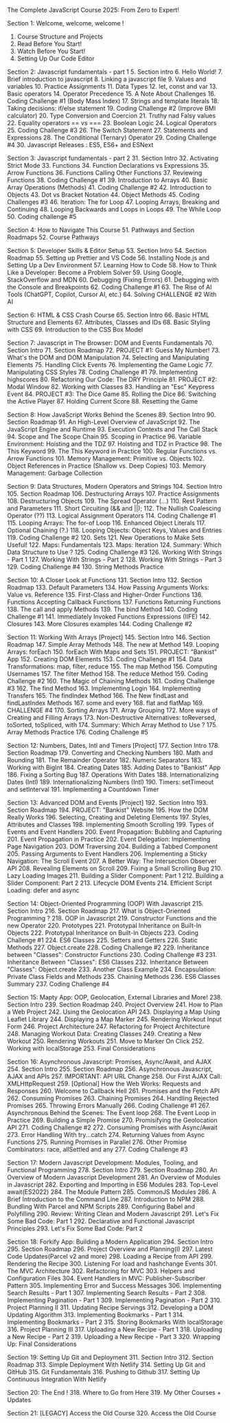 The Complete JavaScript Course 2025: From Zero to Expert!

Section 1: Welcome, welcome, welcome !
1. Course Structure and Projects
2. Read Before You Start!
3. Watch Before You Start!
4. Setting Up Our Code Editor

Section 2: Javascript fundamentals - part 1
5. Section intro
6. Hello World!
7. Brief introduction to javascript
8. Linking a javascript file
9. Values and variables
10. Practice Assignments
11. Data Types
12. let, const and var
13. Basic operators
14. Operator Precedence
15. A Note About Challenges
16. Coding Challenge #1 (Body Mass Index)
17. Strings and template literals
18. Taking decisions: if/else statement
19. Coding Challenge #2 (Improve BMI calculator)
20. Type Conversion and Coercion
21. Truthy nad Falsy values
22. Equality operators == vs ===
23. Boolean Logic
24. Logical Operators
25. Coding Challenge #3
26. The Switch Statement
27. Statements and Expressions
28. The Conditional (Ternary) Operator
29. Coding Challenge #4
30. Javascript Releases : ES5, ES6+ and ESNext


Section 3: Javascript fundamentals - part 2
31. Section Intro
32. Activating Strict Mode
33. Functions
34. Function Declarations vs Expressions
35. Arrow Functions
36. Functions Calling Other Functions
37. Reviewing Functions
38. Coding Challenge #1
39. Introduction to Arrays
40. Basic Array Operations (Methods)
41. Coding Challenge #2
42. Introduction to Objects
43. Dot vs Bracket Notation
44. Object Methods
45. Coding Challenges #3
46. Iteration: The for Loop
47. Looping Arrays, Breaking and Continuing
48. Looping Backwards and Loops in Loops
49. The While Loop
50. Coding challenge #5


Section 4: How to Navigate This Course
51. Pathways and Section Roadmaps
52. Course Pathways


Section 5: Developer Skills & Editor Setup
53. Section Intro
54. Section Roadmap
55. Setting up Prettier and VS Code
56. Installing Node.js and Setting Up a Dev Environment
57. Learning How to Code
58. How to Think Like a Developer: Become a Problem Solver
59. Using Google, StackOverflow and MDN
60. Debugging (Fixing Errors)
61. Debugging with the Console and Breakpoints
62. Coding Challenge #1
63. The Rise of AI Tools (ChatGPT, Copilot, Cursor AI, etc.)
64. Solving CHALLENGE #2 With AI


Section 6: HTML & CSS Crash Course
65. Section Intro
66. Basic HTML Structure and Elements
67. Attributes, Classes and IDs
68. Basic Styling with CSS
69. Introduction to the CSS Box Model


Section 7: Javascript in The Browser: DOM and Events Fundamentals
70. Section Intro
71. Section Roadmap
72. PROJECT #1: Guess My Number!
73. What's the DOM and DOM Manipulation
74. Selecting and Manipulating Elements
75. Handling Click Events
76. Implementing the Game Logic
77. Manipulating CSS Styles
78. Coding Challenge #1
79. Implementing highscores
80. Refactoring Our Code: The DRY Principle
81. PROJECT #2: Modal Window
82. Working with Classes
83. Handling an "Esc" Keypress Event
84. PROJECT #3: The Dice Game
85. Rolling the Dice
86. Switching the Active Player
87. Holding Current Score
88. Resetting the Game


Section 8: How JavaScript Works Behind the Scenes
89. Section Intro
90. Section Roadmap
91. An High-Level Overview of JavaScript
92. The JavaScript Engine and Runtime
93. Execution Contexts and The Call Stack
94. Scope and The Scope Chain
95. Scoping in Practice
96. Variable Environment: Hoisting and the TDZ
97. Hoisting and TDZ in Practice
98. The This Keyword
99. The This Keyword in Practice
100. Regular Functions vs. Arrow Functions
101. Memory Management: Primitive vs. Objects
102. Object References in Practice (Shallow vs. Deep Copies)
103. Memory Management: Garbage Collection

Section 9: Data Structures, Modern Operators and Strings
104. Section Intro
105. Section Roadmap
106. Destructuring Arrays
107. Practice Assignments
108. Destructuring  Objects
109. The Spread Operator (...)
110. Rest Pattern and Parameters
111. Short Circuiting (&& and ||);
112. The Nullish Coalescing Operator (??)
113. Logical Assignment Operators
114. Coding Challenge #1
115. Looping Arrays: The for-of Loop
116. Enhanced Object Literals
117. Optional Chaining (?.)
118. Looping Objects: Object Keys, Values and Entries
119. Coding Challenge #2
120. Sets
121. New Operations to Make Sets Useful!
122. Maps: Fundamentals
123. Maps: Iteration
124. Summary: Which Data Structure to Use ?
125. Coding Challenge #3
126. Working With Strings - Part 1
127. Working With Strings - Part 2
128. Working With Strings - Part 3
129. Coding Challenge #4
130. String Methods Practice


Section 10: A Closer Look at Functions
131. Section Intro
132. Section Roadmap
133. Default Parameters
134. How Passing Arguments Works: Value vs. Reference
135. First-Class and Higher-Order Functions
136. Functions Accepting Callback Functions
137. Functions Returning Functions
138. The call and apply Methods
139. The bind Method
140. Coding Challenge #1
141. Immediately Invoked Functions Expressions (IIFE)
142. Closures
143. More Closures examples
144. Coding Challenge #2


Section 11: Working With Arrays [Project]
145. Section Intro
146. Section Roadmap
147. Simple Array Methods
148. The new at Method
149. Looping Arrays: forEach
150. forEach With Maps and Sets
151. PROJECT: "Bankist" App
152. Creating DOM Elements
153. Coding Challenge #1
154. Data Transformations: map, filter, reduce
155. The map Method
156. Computing Usernames
157. The filter Method
158. The reduce Method
159. Coding Challenge #2
160. The Magic of Chaining Methods
161. Coding Challenge #3
162. The find Method
163. Implementing Login
164. Implementing Transfers
165. The findIndex Method
166. The New findLast and findLastIndex Methods
167. some and every
168. flat and flatMap
169. CHALLENGE #4
170. Sorting Arrays
171. Array Grouping
172. More ways of Creating and Filling Arrays
173. Non-Destructive Alternatives: toReversed, toSorted, toSpliced, with
174. Summary: Which Array Method to Use ?
175. Array Methods Practice
176. Coding Challenge #5


Section 12: Numbers, Dates, Intl and Timers [Project]
177. Section Intro
178. Section Roadmap
179. Converting and Checking Numbers
180. Math and Rounding
181. The Remainder Operator
182. Numeric Separators
183. Working with BigInt
184. Creating Dates
185. Adding Dates to "Bankist" App
186. Fixing a Sorting Bug
187. Operations With Dates
188. Internationalizing Dates (Intl)
189. Internationalizing Numbers (Intl)
190. Timers: setTimeout and setInterval
191. Implementing a Countdown Timer


Section 13: Advanced DOM and Events [Project]
192. Section Intro
193. Section Roadmap
194. PROJECT: "Bankist" Website
195. How the DOM Really Works
196. Selecting, Creating and Deleting Elements
197. Styles, Attributes and Classes
198. Implementing Smooth Scrolling 
199. Types of Events and Event Handlers
200. Event Propagation: Bubbling and Capturing
201. Event Propagation in Practice
202. Event Delegation: Implementing Page Navigation
203. DOM Traversing
204. Building a Tabbed Component
205. Passing Arguments to Event Handlers
206. Implementing a Sticky Navigation: The Scroll Event
207. A Better Way: The Intersection Observer API
208. Revealing Elements on Scroll
209. Fixing a Small Scrolling Bug
210. Lazy Loading Images
211. Building a Slider Component: Part 1
212. Building a Slider Component: Part 2
213. Lifecycle DOM Events
214. Efficient Script Loading: defer and async


Section 14: Object-Oriented Programming (OOP) With Javascript
215. Section Intro
216. Section Roadmap
217. What is Object-Oriented Programming ?
218. OOP in Javascript
219. Constructor Functions and the new Operator
220. Prototypes
221. Prototypal Inheritance on Built-In Objects
222. Prototypal Inheritance on Built-In Objects
223. Coding Challenge #1
224. ES6 Classes
225. Setters and Getters
226. Static Methods
227. Object.create
228. Coding Challenge #2
229. Inheritance between "Classes": Constructor Functions
230. Coding Challenge #3
231. Inheritance Between "Classes": ES6 Classes
232. Inheritance Between "Classes": Object.create
233. Another Class Example
234. Encapsulation: Private Class Fields and Methods
235. Chaining Methods
236. ES6 Classes Summary
237. Coding Challenge #4


Section 15: Mapty App: OOP, Geolocation, External Libraries and More!
238. Section Intro
239. Section Roadmap
240. Project Overview
241. How to Plan a Web Project
242. Using the Geolocation API
243. Displaying a Map Using Leaflet Library
244. Displaying a Map Marker
245. Rendering Workout Input Form
246. Project Architecture
247. Refactoring for Project Architecture
248. Managing Workout Data: Creating Classes
249. Creating a New Workout
250. Rendering Workouts
251. Move to Marker On Click
252. Working with localStorage
253. Final Considerations


Section 16: Asynchronous Javascript: Promises, Async/Await, and AJAX
254. Section Intro
255. Section Roadmap
256. Asynchronous Javascript, AJAX and APIs
257. IMPORTANT: API URL Change
258. Our First AJAX Call: XMLHttpRequest
259. [Optional] How the Web Works: Requests and Responses
260. Welcome to Callback Hell
261. Promises and the Fetch API
262. Consuming Promises
263. Chaining Promises
264. Handling Rejected Promises
265. Throwing Errors Manually
266. Coding Challenge #1
267. Asynchronous Behind the Scenes: The Event loop
268. The Event Loop in Practice
269. Building a Simple Promise
270. Promisifying the Geolocation API
271. Coding Challenge #2
272. Consuming Promises with Async/Await
273. Error Handling With try...catch
274. Returning Values from Async Functions
275. Running Promises in Parallel
276. Other Promise Combinators: race, allSettled and any
277. Coding Challenge #3


Section 17: Modern Javascript Development: Modules, Tooling, and Functional Programming
278. Section Intro
279. Section Roadmap
280. An Overview of Modern Javascript Development
281. An Overview of Modules in Javascript
282. Exporting and Importing in ES6 Modules
283. Top-Level await(ES2022)
284. The Module Pattern
285. CommonJS Modules
286. A Brief Introduction to the Command Line
287. Introduction to NPM
288. Bundling With Parcel and NPM Scripts
289. Configuring Babel and Polyfilling
290. Review: Writing Clean and Modern Javascript
291. Let's Fix Some Bad Code: Part 1
292. Declarative and Functional Javascript Principles
293. Let's Fix Some Bad Code: Part 2


Section 18: Forkify App: Building a Modern Application
294. Section Intro
295. Section Roadmap
296. Project Overview and Planning(I)
297. Latest Code Updates(Parcel v2 and more)
298. Loading a Recipe from API
299. Rendering the Recipe
300. Listening For load and hashchange Events
301. The MVC Architecture
302. Refactoring for MVC
303. Helpers and Configuration Files
304. Event Handlers in MVC: Publisher-Subscriber Pattern
305. Implementing Error and Success Messages
306. Implementing Search Results - Part 1
307. Implementing Search Results - Part 2
308. Implementing Pagination - Part 1
309. Implementing Pagination - Part 2
310. Project Planning II
311. Updating Recipe Servings
312. Developing a DOM Updating Algorithm
313. Implementing Bookmarks - Part 1
314. Implementing Bookmarks - Part 2
315. Storing Bookmarks With localStorage
316. Project Planning III 
317. Uploading a New Recipe - Part 1
318. Uploading a New Recipe - Part 2
319. Uploading a New Recipe - Part 3
320. Wrapping Up: Final Considerations


Section 19: Setting Up Git and Deployment
311. Section Intro
312. Section Roadmap
313. Simple Deployment With Netlify
314. Setting Up Git and GitHub
315. Git Fundamentals
316. Pushing to Github 
317. Setting Up Continuous Integration With Netlify


Section 20: The End !
318. Where to Go from Here
319. My Other Courses + Updates


Section 21: [LEGACY] Access the Old Course
320. Access the Old Course